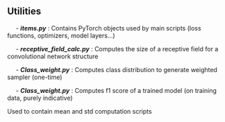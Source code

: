 ## Utilities

&nbsp;&nbsp;&nbsp;&nbsp;    - _**items.py**_ : Contains PyTorch objects used by main scripts (loss functions, optimizers, model layers...) <br />
   
   &nbsp;&nbsp;&nbsp;&nbsp;    - _**receptive_field_calc.py**_ : Computes the size of a receptive field for a convolutional network structure<br />
   
   &nbsp;&nbsp;&nbsp;&nbsp;    - _**Class_weight.py**_ : Computes class distribution to generate weighted sampler (one-time) <br />
   
   &nbsp;&nbsp;&nbsp;&nbsp;    - _**Class_weight.py**_ : Computes f1 score of a trained model (on training data, purely indicative)<br />

Used to contain mean and std computation scripts
